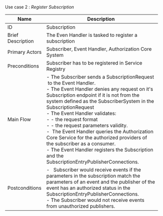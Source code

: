 Use case 2 : *Register Subscription*

| Name | Description |
| ---- | --------- |
| ID | Subscription |
| Brief Description | The Even Handler is tasked to register a subscription |
| Primary Actors | Subscriber, Event Handler, Authorization Core System |
| Preconditions | Subscriber has to be registered in Service Registry |
| Main Flow | - The Subscriber sends a SubscriptionRequest  to the Event Handler. <br/>- The Event Handler denies any request on it's Subscription endpoint if it is not from the system defined as the SubscriberSystem in the SubscriptionRequest<br/>- The Event Handler validates: <br/>- - the request format <br/>- - the request parameters validity. <br/>-  The Event Handler queries the Authorization Core Service for the authorized providers of the subscriber as a consumer.<br/>- The Event Handler registers the Subscription and the SubscriptionEntryPublisherConnections. |
| Postconditions | -   Subscriber would receive events if the parameters in the subscription match the parameters of an event and the publisher of the event has an authorized status in the SubscriptionEntryPublisherConnections.<br/>- The Subscriber would not receive events from unauthorized publishers. |
